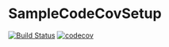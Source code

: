 # SampleCodeCovSetup
[![Build Status](https://travis-ci.com/MulisaRamukosi/SampleCodeCovSetup.svg?branch=master)](https://travis-ci.com/MulisaRamukosi/SampleCodeCovSetup)
[![codecov](https://codecov.io/gh/MulisaRamukosi/SampleCodeCovSetup/branch/master/graph/badge.svg?token=1EZK12P08W)](https://codecov.io/gh/MulisaRamukosi/SampleCodeCovSetup)
